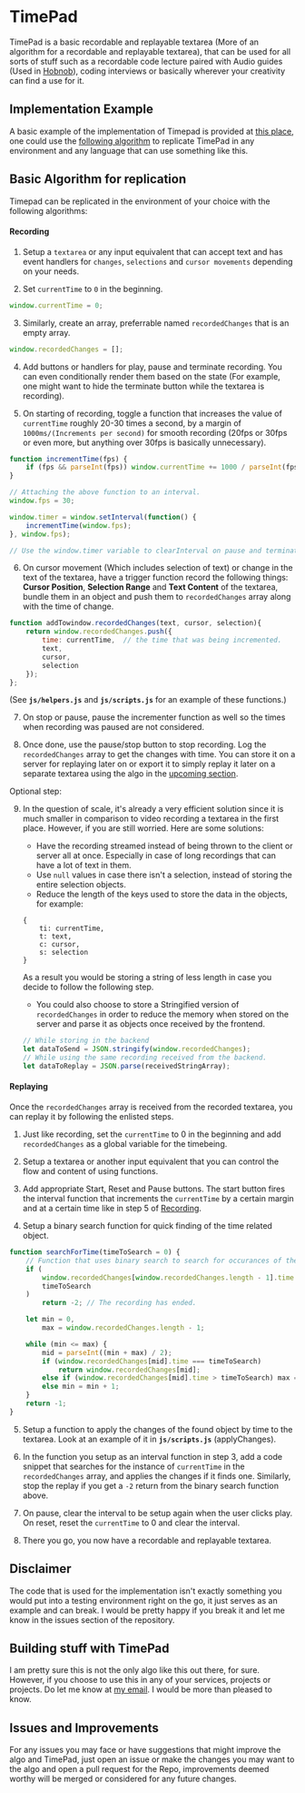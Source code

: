 # TimePad

TimePad is a basic recordable and replayable textarea (More of an algorithm for a recordable and replayable textarea), that can be used for all sorts of stuff such as a recordable code lecture paired with Audio guides (Used in [Hobnob](https://deve-sh.github.io/hobnob)), coding interviews or basically wherever your creativity can find a use for it.

## Implementation Example

A basic example of the implementation of Timepad is provided at [this place](https://deve-sh.github.io/TimePad), one could use the [following algorithm](#basic-algorithm-for-replication) to replicate TimePad in any environment and any language that can use something like this.

## Basic Algorithm for replication

Timepad can be replicated in the environment of your choice with the following algorithms:

#### Recording

1. Setup a `textarea` or any input equivalent that can accept text and has event handlers for `changes`, `selections` and `cursor movements` depending on your needs.

2. Set `currentTime` to `0` in the beginning.

```javascript
window.currentTime = 0;
```

3. Similarly, create an array, preferrable named `recordedChanges` that is an empty array.

```javascript
window.recordedChanges = [];
```

4. Add buttons or handlers for play, pause and terminate recording. You can even conditionally render them based on the state (For example, one might want to hide the terminate button while the textarea is recording).

5. On starting of recording, toggle a function that increases the value of `currentTime` roughly 20-30 times a second, by a margin of `1000ms/(Increments per second)` for smooth recording (20fps or 30fps or even more, but anything over 30fps is basically unnecessary).

```javascript
function incrementTime(fps) {
	if (fps && parseInt(fps)) window.currentTime += 1000 / parseInt(fps);
}

// Attaching the above function to an interval.
window.fps = 30;

window.timer = window.setInterval(function() {
	incrementTime(window.fps);
}, window.fps);

// Use the window.timer variable to clearInterval on pause and terminate.
```

6. On cursor movement (Which includes selection of text) or change in the text of the textarea, have a trigger function record the following things: **Cursor Position**, **Selection Range** and **Text Content** of the textarea, bundle them in an object and push them to `recordedChanges` array along with the time of change.

```javascript
function addTowindow.recordedChanges(text, cursor, selection){
	return window.recordedChanges.push({
		time: currentTime,	// the time that was being incremented.
		text,
		cursor,
		selection
	});
};
```

(See **`js/helpers.js`** and **`js/scripts.js`** for an example of these functions.)

7. On stop or pause, pause the incrementer function as well so the times when recording was paused are not considered.

8. Once done, use the pause/stop button to stop recording. Log the `recordedChanges` array to get the changes with time. You can store it on a server for replaying later on or export it to simply replay it later on a separate textarea using the algo in the [upcoming section](#replaying).

Optional step:

9. In the question of scale, it's already a very efficient solution since it is much smaller in comparison to video recording a textarea in the first place. However, if you are still worried. Here are some solutions:
    - Have the recording streamed instead of being thrown to the client or server all at once. Especially in case of long recordings that can have a lot of text in them.
    - Use `null` values in case there isn't a selection, instead of storing the entire selection objects.
    - Reduce the length of the keys used to store the data in the objects, for example:

	```
	{
		ti: currentTime,
		t: text,
		c: cursor,
		s: selection
	}
	```

	As a result you would be storing a string of less length in case you decide to follow the following step.

    - You could also choose to store a Stringified version of `recordedChanges` in order to reduce the memory when stored on the server and parse it as objects once received by the frontend.

	```javascript
	// While storing in the backend
	let dataToSend = JSON.stringify(window.recordedChanges);
	// While using the same recording received from the backend.
	let dataToReplay = JSON.parse(receivedStringArray);
	```

#### Replaying

Once the `recordedChanges` array is received from the recorded textarea, you can replay it by following the enlisted steps.

1. Just like recording, set the `currentTime` to 0 in the beginning and add `recordedChanges` as a global variable for the timebeing.

2. Setup a textarea or another input equivalent that you can control the flow and content of using functions.

3. Add appropriate Start, Reset and Pause buttons. The start button fires the interval function that increments the `currentTime` by a certain margin and at a certain time like in step 5 of [Recording](#recording).

4. Setup a binary search function for quick finding of the time related object.

```javascript
function searchForTime(timeToSearch = 0) {
	// Function that uses binary search to search for occurances of the time in the array.
	if (
		window.recordedChanges[window.recordedChanges.length - 1].time <
		timeToSearch
	)
		return -2; // The recording has ended.

	let min = 0,
		max = window.recordedChanges.length - 1;

	while (min <= max) {
		mid = parseInt((min + max) / 2);
		if (window.recordedChanges[mid].time === timeToSearch)
			return window.recordedChanges[mid];
		else if (window.recordedChanges[mid].time > timeToSearch) max = mid - 1;
		else min = min + 1;
	}
	return -1;
}
```

5. Setup a function to apply the changes of the found object by time to the textarea. Look at an example of it in **`js/scripts.js`** (applyChanges).

6. In the function you setup as an interval function in step 3, add a code snippet that searches for the instance of `currentTime` in the `recordedChanges` array, and applies the changes if it finds one. Similarly, stop the replay if you get a `-2` return from the binary search function above.

7. On pause, clear the interval to be setup again when the user clicks play. On reset, reset the `currentTime` to 0 and clear the interval.

8. There you go, you now have a recordable and replayable textarea.

## Disclaimer

The code that is used for the implementation isn't exactly something you would put into a testing environment right on the go, it just serves as an example and can break. I would be pretty happy if you break it and let me know in the issues section of the repository.

## Building stuff with TimePad

I am pretty sure this is not the only algo like this out there, for sure. However, if you choose to use this in any of your services, projects or projects. Do let me know at [my email](mailto:devesh2027@gmail.com). I would be more than pleased to know.

## Issues and Improvements

For any issues you may face or have suggestions that might improve the algo and TimePad, just open an issue or make the changes you may want to the algo and open a pull request for the Repo, improvements deemed worthy will be merged or considered for any future changes.
